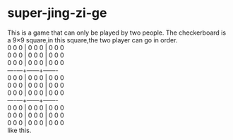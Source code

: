 # super-jing-zi-ge
This is a game that can only be played by two people. The checkerboard is a 9×9 square,in this square,the two player can go in order.         
0 0 0 | 0 0 0 | 0 0 0                                    
0 0 0 | 0 0 0 | 0 0 0                                   
0 0 0 | 0 0 0 | 0 0 0                                   
—-—+——+——-                                   
0 0 0 | 0 0 0 | 0 0 0                                   
0 0 0 | 0 0 0 | 0 0 0                                   
0 0 0 | 0 0 0 | 0 0 0                                   
—-—+——+——-                                   
0 0 0 | 0 0 0 | 0 0 0                                   
0 0 0 | 0 0 0 | 0 0 0                                   
0 0 0 | 0 0 0 | 0 0 0                                   
like this.
